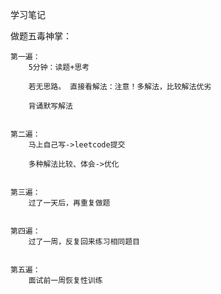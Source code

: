 学习笔记

做题五毒神掌：


	第一遍：
		5分钟：读题+思考
		
		若无思路。 直接看解法：注意！多解法，比较解法优劣
		
		背诵默写解法
		
		
	第二遍：
		马上自己写->leetcode提交
		
		多种解法比较、体会->优化
		
		
	第三遍：
		过了一天后，再重复做题
		
		
	第四遍：
		过了一周，反复回来练习相同题目
		
		
	第五遍：
		面试前一周恢复性训练
